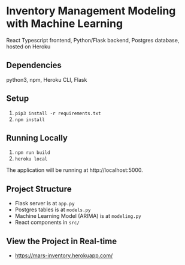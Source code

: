 # Inventory Management Modeling with Machine Learning
React Typescript frontend, Python/Flask backend, Postgres database, hosted on Heroku

## Dependencies

python3, npm, Heroku CLI, Flask

## Setup

1. `pip3 install -r requirements.txt`
2. `npm install`

## Running Locally

1. `npm run build`
2. `heroku local`

The application will be running at http://localhost:5000.

## Project Structure

* Flask server is at `app.py`
* Postgres tables is at `models.py`
* Machine Learning Model (ARIMA) is at `modeling.py`
* React components in `src/`

## View the Project in Real-time
* https://mars-inventory.herokuapp.com/
